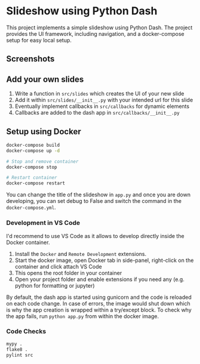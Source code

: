 # Slideshow using Python Dash

This project implements a simple slideshow using Python Dash. The project provides the UI framework, including navigation, and a docker-compose setup for easy local setup.


## Screenshots




## Add your own slides

1. Write a function in `src/slides` which creates the UI of your new slide
2. Add it within `src/slides/__init__.py` with your intended url for this slide
3. Eventually implement callbacks in `src/callbacks` for dynamic elements
4. Callbacks are added to the dash app in `src/callbacks/__init__.py`


## Setup using Docker

```bash
docker-compose build
docker-compose up -d

# Stop and remove container
docker-compose stop

# Restart container
docker-compose restart
```

You can change the title of the slideshow in `app.py` and once you are down developing, you can set debug to False and switch the command in the `docker-compose.yml`.


### Development in VS Code

I'd recommend to use VS Code as it allows to develop directly inside the Docker container.

1. Install the `Docker` and `Remote Development` extensions.
2. Start the docker image, open Docker tab in side-panel, right-click on the container and click attach VS Code
3. This opens the root folder in your container
4. Open your project folder and enable extensions if you need any (e.g. python for formatting or jupyter)

By default, the dash app is started using gunicorn and the code is reloaded on each code change. 
In case of errors, the image would shut down which is why the app creation is wrapped within a try/except block.
To check why the app fails, run `python app.py` from within the docker image.


### Code Checks

```bash
mypy .
flake8 .
pylint src
```